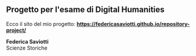 ## Progetto per l'esame di Digital Humanities
Ecco il sito del mio progetto:
<b>https://federicasaviotti.github.io/repository-project/</b>

<b>Federica Saviotti</b> <br>
Scienze Storiche 
